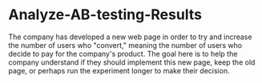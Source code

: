 # Analyze-AB-testing-Results
The company has developed a new web page in order to try and increase the number of users who "convert," meaning the number of users who decide to pay for the company's product.  The goal here is to help the company understand if they should implement this new page, keep the old page, or perhaps run the experiment longer to make their decision.
